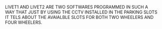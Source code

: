 LIVET1 AND LIVET2 ARE TWO SOFTWARES PROGRAMMED IN SUCH A WAY THAT JUST BY USING THE CCTV INSTALLED IN THE PARKING SLOTS IT TELS ABOUT THE AVAIALBLE SLOTS FOR BOTH TWO WHEELERS AND FOUR WHEELERS.
